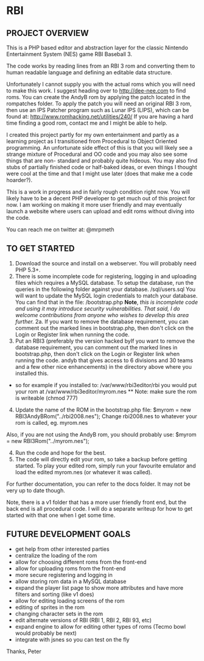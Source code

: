 RBI
===

PROJECT OVERVIEW
----------------

This is a PHP based editor and abstraction layer for the classic Nintendo Entertainment System (NES) game RBI Baseball 3.

The code works by reading lines from an RBI 3 rom and converting them to human readable language and defining an editable data structure.

Unfortunately I cannot supply you with the actual roms which you will need to make this work.  I suggest heading over to http://dee-nee.com to find roms.
You can create the AndyB rom by applying the patch located in the rompatches folder.  To apply the patch you will need an original RBI 3 rom, then use an
IPS Patcher program such as Lunar IPS (LIPS), which can be found at: http://www.romhacking.net/utilities/240/
If you are having a hard time finding a good rom, contact me and I might be able to help.

I created this project partly for my own entertainment and partly as a learning project as I transitioned from Procedural to Object Oriented programming.
An unfortunate side effect of this is that you will likely see a strange mixture of Procedural and OO code and you may also see some things that are non-
standard and probably quite hideous.  You may also find stubs of partially finished code or half-baked ideas, or even things I thought were cool at the
time and that I might use later (does that make me a code hoarder?).

This is a work in progress and in fairly rough condition right now.  You will likely have to be a decent PHP developer to get much out of this project for now.
I am working on making it more user friendly and may eventually launch a website where users can upload and edit roms without diving into the code.
  
You can reach me on twitter at:
@mrpmeth


TO GET STARTED
--------------

1. Download the source and install on a webserver.  You will probably need PHP 5.3+.
2. There is some incomplete code for registering, logging in and uploading files which requires a MySQL database.
To setup the database, run the queries in the following folder against your database.
/sql/users.sql
You will want to update the MySQL login credentials to match your database.  You can find that in the file:
/bootstrap.php
**Note**, *this is incomplete code and using it may introduce security vulnerabilities. That said, I do welcome contributions from anyone who wishes to develop this area further.*
2a. If you want to remove the database requirement, you can comment out the marked lines in bootstrap.php, then don't click on
the Login or Register link when running the code.
3. Put an RBI3 (preferably the version hacked byIf you want to remove the database requirement, you can comment out the marked lines in bootstrap.php, then don't click on
the Login or Register link when running the code. andyb that gives access to 6 divisions and 30 teams and a few
 other nice enhancements) in the directory above where you installed this.
- so for example if you installed to:
/var/www/rbi3editor/rbi
you would put your rom at
/var/www/rbi3editor/myrom.nes
** Note: make sure the rom is writeable (chmod 777)
4. Update the name of the ROM in the bootstrap.php file:
$myrom = new RBI3AndyBRom("../rbi2008.nes");
Change rbi2008.nes to whatever your rom is called, eg. myrom.nes

Also, if you are not using the AndyB rom, you should probably use:
$myrom = new RBI3Rom("../myrom.nes");

4. Run the code and hope for the best.
5. The code will directly edit your rom, so take a backup before getting started.  To play your edited rom, simply run your favourite emulator and load the edited myrom.nes (or whatever it was called).

For further documentation, you can refer to the docs folder.  It may not be very up to date though.

Note, there is a v1 folder that has a more user friendly front end, but the back end is all procedural code.
I will do a separate writeup for how to get started with that one when I get some time.

FUTURE DEVELOPMENT GOALS
------------------------

- get help from other interested parties
- centralize the loading of the rom
- allow for choosing different roms from the front-end
- allow for uploading roms from the front-end
- more secure registering and logging in
- allow storing rom data in a MySQL database
- expand the player list page to show more attributes and have more filters and sorting (like v1 does)
- allow for editing loading screens of the rom
- editing of sprites in the rom
- changing character sets in the rom
- edit alternate versions of RBI (RBI 1, RBI 2, RBI 93, etc)
- expand engine to allow for editing other types of roms (Tecmo bowl would probably be next)
- integrate with jsnes so you can test on the fly

Thanks,
Peter